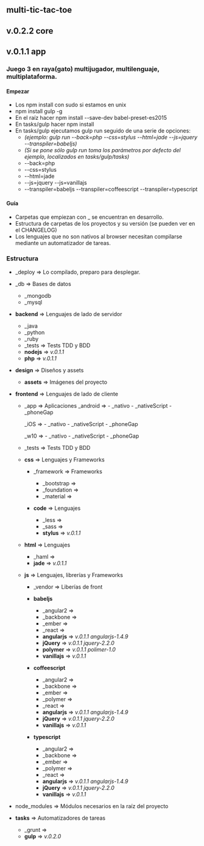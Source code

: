 ## multi-tic-tac-toe
## v.0.2.2 core
## v.0.1.1 app

### Juego 3 en raya(gato) multijugador, multilenguaje, multiplataforma.

#### Empezar
- Los npm install con sudo si estamos en unix
- npm install gulp -g
- En el raíz hacer npm install --save-dev babel-preset-es2015
- En tasks/gulp hacer npm install
- En tasks/gulp ejecutamos gulp run seguido de una serie de opciones:
    - *(ejemplo: gulp run --back=php --css=stylus --html=jade --js=jquery --transpiler=babeljs)*
    - *(Si se pone sólo gulp run toma los parámetros por defecto del ejemplo, localizados en tasks/gulp/tasks)*
    - --back=php
    - --css=stylus
    - --html=jade
    - --js=jquery --js=vanillajs
    - --transpiler=babeljs --transpiler=coffeescript --transpiler=typescript

#### Guía
- Carpetas que empiezan con _ se encuentran en desarrollo.
- Estructura de carpetas de los proyectos y su versión (se pueden ver en el CHANGELOG)
- Los lenguajes que no son nativos al browser necesitan compilarse mediante un automatizador de tareas.

### Estructura
- _deploy => Lo compilado, preparo para desplegar.
- _db => Bases de datos
    - _mongodb
    - _mysql

- **backend** => Lenguajes de lado de servidor
    - _java
    - _python
    - _ruby
    - _tests => Tests TDD y BDD
    - **nodejs** => *v.0.1.1*
    - **php** => *v.0.1.1*

- **design** => Diseños y assets
    - **assets** => Imágenes del proyecto

- **frontend** => Lenguajes de lado de cliente
    - _app => Aplicaciones
        _android =>
            - _nativo
            - _nativeScript
            - _phoneGap

        _iOS => 
            - _nativo
            - _nativeScript
            - _phoneGap

        _w10 =>
            - _nativo
            - _nativeScript
            - _phoneGap

    - _tests => Tests TDD y BDD
    - **css** => Lenguajes y Frameworks
        - _framework => Frameworks
            - _bootstrap =>
            - _foundation =>
            - _material =>

        - **code** => Lenguajes
            - _less =>
            - _sass =>
            - **stylus** => *v.0.1.1*

    - **html** => Lenguajes
        - _haml =>
        - **jade** => *v.0.1.1*

    - **js** => Lenguajes, librerías y Frameworks
        - _vendor => Liberías de front
        - **babeljs**
            - _angular2 =>
            - _backbone =>
            - _ember =>
            - _react =>
            - **angularjs** => *v.0.1.1* *angularjs-1.4.9*
            - **jQuery** => *v.0.1.1* *jquery-2.2.0*
            - **polymer** => *v.0.1.1* *polimer-1.0*
            - **vanillajs** => *v.0.1.1*

        - **coffeescript**
            - _angular2 =>
            - _backbone =>
            - _ember =>
            - _polymer =>
            - _react =>
            - **angularjs** => *v.0.1.1* *angularjs-1.4.9*
            - **jQuery** => *v.0.1.1* *jquery-2.2.0*
            - **vanillajs** => *v.0.1.1*

        - **typescript**
            - _angular2 =>
            - _backbone =>
            - _ember =>
            - _polymer =>
            - _react =>
            - **angularjs** => *v.0.1.1* *angularjs-1.4.9*
            - **jQuery** => *v.0.1.1* *jquery-2.2.0*
            - **vanillajs** => *v.0.1.1*

- node_modules => Módulos necesarios en la raíz del proyecto
- **tasks** => Automatizadores de tareas
    - _grunt =>
    - **gulp** => *v.0.2.0*
